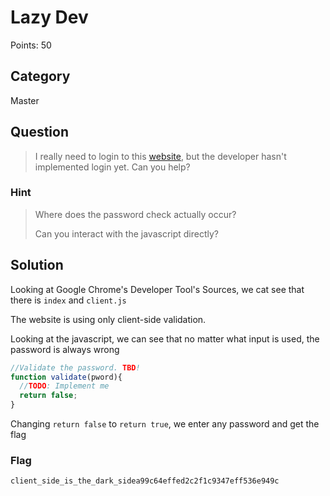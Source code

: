 # Lazy Dev
Points: 50

## Category
Master

## Question
>I really need to login to this [website](http://shell2017.picoctf.com:43393/), but the developer hasn't implemented login yet. Can you help?

### Hint
>Where does the password check actually occur?
>
>Can you interact with the javascript directly?

## Solution
Looking at Google Chrome's Developer Tool's Sources, we cat see that there is `index` and `client.js`

The website is using only client-side validation.

Looking at the javascript, we can see that no matter what input is used, the password is always wrong

```javascript
//Validate the password. TBD!
function validate(pword){
  //TODO: Implement me
  return false;
}
```

Changing `return false` to `return true`, we enter any password and get the flag

### Flag
`client_side_is_the_dark_sidea99c64effed2c2f1c9347eff536e949c`
